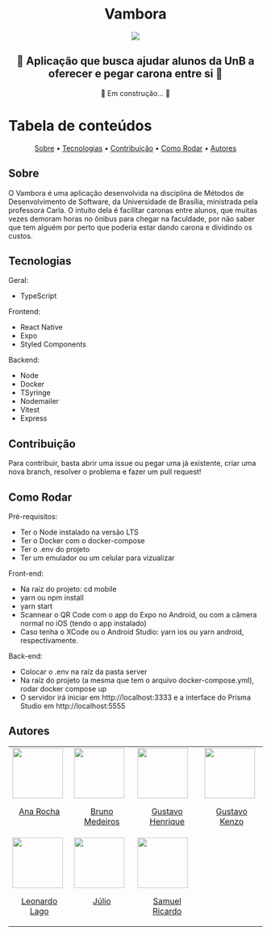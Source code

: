 <div align="center">
  <h1>Vambora</h1>

  <img src="https://user-images.githubusercontent.com/82476801/206912846-60274c1a-0835-4ff7-b3b3-87a722c1e711.png" />

  <h2>🚙 Aplicação que busca ajudar alunos da UnB a oferecer e pegar carona entre si 🚙</h2>

  <p> 
    🚧 Em construção...  🚧
  </p>
</div>

# Tabela de conteúdos

<p align="center">
 <a href="#sobre">Sobre</a> • 
 <a href="#tecnologias">Tecnologias</a> • 
 <a href="#contribuicao">Contribuição</a> • 
 <a href="#run">Como Rodar</a> • 
 <a href="#autores">Autores</a>
</p>

<section id="sobre">
  <h1> Sobre </h1>
  <p>
    O Vambora é uma aplicação desenvolvida na disciplina de Métodos de Desenvolvimento de Software, da Universidade de Brasília, ministrada pela professora Carla. O intuito dela é facilitar caronas entre alunos, que muitas vezes demoram horas no ônibus para chegar na faculdade, por não saber que tem alguém por perto que poderia estar dando carona e dividindo os custos.
  </p>
</section>

<section id="tecnologias">
  <h1> Tecnologias </h1>
  <p>Geral:</p>
  <ul>
    <li>TypeScript</li>
  </ul>
  <p>Frontend:</p>
  <ul>
    <li>React Native</li>
    <li>Expo</li>
    <li>Styled Components</li>
  </ul>
  <p>Backend:</p>
  <ul>
    <li>Node</li>
    <li>Docker</li>
    <li>TSyringe</li>
    <li>Nodemailer</li>
    <li>Vitest</li>
    <li>Express</li>
  </ul>
</section>

<section id="contribuicao">
  <h1> Contribuição </h1>
  
  <p> Para contribuir, basta abrir uma issue ou pegar uma já existente, criar uma nova branch, resolver o problema e fazer um pull request! </p>
</section>

<section id="run">
  <h1> Como Rodar </h1>
  
  <p>Pré-requisitos:</p>
  <ul>
    <li> Ter o Node instalado na versão LTS </li>
    <li> Ter o Docker com o docker-compose </li>
    <li> Ter o .env do projeto </li>
    <li> Ter um emulador ou um celular para vizualizar </li>
  </ul>
  
  <p>Front-end:</p>
  <ul>
    <li> Na raíz do projeto: cd mobile </li>
    <li> yarn ou npm install </li>
    <li> yarn start </li>
    <li> Scannear o QR Code com o app do Expo no Android, ou com a câmera normal no iOS (tendo o app instalado) </li>
    <li> Caso tenha o XCode ou o Android Studio: yarn ios ou yarn android, respectivamente. </li>
  </ul>
  
  <p>Back-end:</p>
  <ul>
    <li> Colocar o .env na raíz da pasta server </li>
    <li> Na raíz do projeto (a mesma que tem o arquivo docker-compose.yml), rodar docker compose up </li>
    <li> O servidor irá iniciar em http://localhost:3333 e a interface do Prisma Studio em http://localhost:5555 </li>
  </ul>
  
</section>

<section id="autores">
  <h1> Autores </h1>
  
  <table>
    <tr>
      <td valign="top">
        <a href="http://github.com/anaaroch">
          <img align="center" src="http://github.com/anaaroch.png" height="100" />
          <p align="center"> Ana Rocha </p>
        </a>
      </td>
      <td valign="top">
        <a href="http://github.com/brunomed">
          <img align="center" src="http://github.com/brunomed.png" height="100" />
          <p align="center"> Bruno Medeiros </p>
        </a>
      </td>
      <td valign="top">
        <a href="http://github.com/gustavohenriquers">
          <img align="center" src="http://github.com/gustavohenriquers.png" height="100" />
          <p align="center"> Gustavo Henrique </p>
        </a>
      </td>
      <td valign="top">
        <a href="http://github.com/gustavokenzo1">
          <img align="center" src="http://github.com/gustavokenzo1.png" height="100" />
          <p align="center"> Gustavo Kenzo </p>
        </a>
      </td>
    </tr>
    <tr>
      <td valign="top">
        <a href="http://github.com/lelamo2002">
          <img align="center" src="http://github.com/lelamo2002.png" height="100" />
          <p align="center"> Leonardo Lago </p>
        </a>
      </td>
      <td valign="top">
        <a href="http://github.com/typejulio">
          <img align="center" src="http://github.com/typejulio.png" height="100" />
          <p align="center"> Júlio </p>
        </a>
      </td>
      <td valign="top">
        <a href="http://github.com/samuelricardods">
          <img align="center" src="http://github.com/samuelricardods.png" height="100" />
          <p align="center"> Samuel Ricardo </p>
        </a>
      </td>
    </tr>
  </table>
</section>
